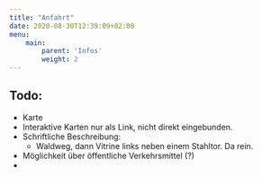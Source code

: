 ```yaml
---
title: "Anfahrt"
date: 2020-08-30T12:39:09+02:00
menu:
    main: 
        parent: 'Infos'
        weight: 2
---
```

## Todo:
- Karte
- Interaktive Karten nur als Link, nicht direkt eingebunden.
- Schriftliche Beschreibung:
    - Waldweg, dann Vitrine links neben einem Stahltor. Da rein.
- Möglichkeit über öffentliche Verkehrsmittel (?)
- 
